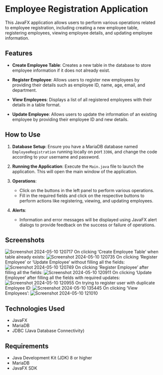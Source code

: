 # Employee Registration Application

This JavaFX application allows users to perform various operations related to employee registration, including creating a new employee table, registering employees, viewing employee details, and updating employee information.

## Features

- **Create Employee Table**: Creates a new table in the database to store employee information if it does not already exist.

- **Register Employee**: Allows users to register new employees by providing their details such as employee ID, name, age, email, and department.

- **View Employees**: Displays a list of all registered employees with their details in a table format.

- **Update Employee**: Allows users to update the information of an existing employee by providing their employee ID and new details.

## How to Use

1. **Database Setup**: Ensure you have a MariaDB database named `EmployeeRegistration` running locally on port `3306`, and change the code according to your username and password.

2. **Running the Application**: Execute the `Main.java` file to launch the application. This will open the main window of the application.

3. **Operations**:
    - Click on the buttons in the left panel to perform various operations.
    - Fill in the required fields and click on the respective buttons to perform actions like registering, viewing, and updating employees.
    
4. **Alerts**:
    - Information and error messages will be displayed using JavaFX alert dialogs to provide feedback on the success or failure of operations.

## Screenshots

![Screenshot 2024-05-10 120717](https://github.com/rheachainani/EmployeeRegistrationApplication/assets/112756676/4c06321d-bcb8-4aaa-a9f5-b8ca085b29f3)
On clicking ‘Create Employee Table’ when table already exists:
![Screenshot 2024-05-10 120735](https://github.com/rheachainani/EmployeeRegistrationApplication/assets/112756676/ba6a9dd2-f05a-4f82-925b-f20370787ddf)
On clicking ‘Register Employee’ or ‘Update Employee’ without filling all the fields:
![Screenshot 2024-05-10 120749](https://github.com/rheachainani/EmployeeRegistrationApplication/assets/112756676/3809cf78-7b47-4a2f-9016-0da370be67ec)
On clicking ‘Register Employee’ after filling all the fields:
![Screenshot 2024-05-10 120911](https://github.com/rheachainani/EmployeeRegistrationApplication/assets/112756676/b79fcce8-e749-475a-af62-600345863f04)
On clicking ‘Update Employee’ after filling all the fields with required updates:
![Screenshot 2024-05-10 120955](https://github.com/rheachainani/EmployeeRegistrationApplication/assets/112756676/34a1122d-c8f2-490a-a428-e53f7be54908)
On trying to register user with duplicate Employee ID:
![Screenshot 2024-05-10 135445](https://github.com/rheachainani/EmployeeRegistrationApplication/assets/112756676/66b4b0ad-eaae-40cc-9fe7-a30414a62a80)
On clicking ‘View Employees’:
![Screenshot 2024-05-10 121010](https://github.com/rheachainani/EmployeeRegistrationApplication/assets/112756676/0441ca77-90ec-4e17-8b0f-da1766dd6b45)

## Technologies Used

- JavaFX
- MariaDB
- JDBC (Java Database Connectivity)

## Requirements

- Java Development Kit (JDK) 8 or higher
- MariaDB
- JavaFX SDK

